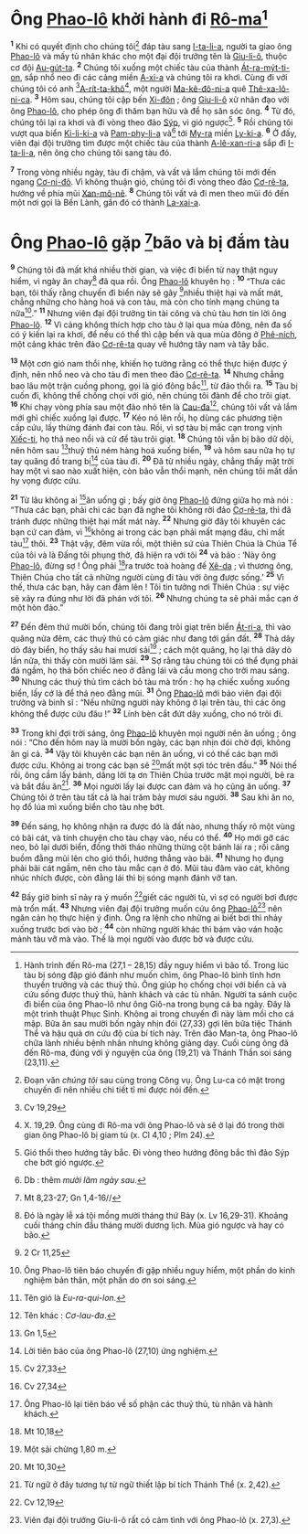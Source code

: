 # Ông [Phao-lô]() khởi hành đi [Rô-ma]()[^1-fc5a3be5-5bb5-4ff5-9abb-84d12fbbb1c4]
<sup><b>1</b></sup> Khi có quyết định cho chúng tôi[^2-fc5a3be5-5bb5-4ff5-9abb-84d12fbbb1c4] đáp tàu sang [I-ta-li-a](), người ta giao ông [Phao-lô]() và mấy tù nhân khác cho một đại đội trưởng tên là [Giu-li-ô](), thuộc cơ đội [Au-gút-ta](). <sup><b>2</b></sup> Chúng tôi xuống một chiếc tàu của thành [Át-ra-mýt-ti-on](), sắp nhổ neo đi các cảng miền [A-xi-a]() và chúng tôi ra khơi. Cùng đi với chúng tôi có anh [^1@-fc5a3be5-5bb5-4ff5-9abb-84d12fbbb1c4][A-rít-ta-khô]()[^3-fc5a3be5-5bb5-4ff5-9abb-84d12fbbb1c4], một người [Ma-kê-đô-ni-a]() quê [Thê-xa-lô-ni-ca](). <sup><b>3</b></sup> Hôm sau, chúng tôi cập bến [Xi-đôn]() ; ông [Giu-li-ô]() xử nhân đạo với ông [Phao-lô](), cho phép ông đi thăm bạn hữu và để họ săn sóc ông. <sup><b>4</b></sup> Từ đó, chúng tôi lại ra khơi và đi vòng theo đảo [Sýp](), vì gió ngược[^4-fc5a3be5-5bb5-4ff5-9abb-84d12fbbb1c4]. <sup><b>5</b></sup> Rồi chúng tôi vượt qua biển [Ki-li-ki-a]() và [Pam-phy-li-a]() và[^5-fc5a3be5-5bb5-4ff5-9abb-84d12fbbb1c4] tới [My-ra]() miền [Ly-ki-a](). <sup><b>6</b></sup> Ở đấy, viên đại đội trưởng tìm được một chiếc tàu của thành [A-lê-xan-ri-a]() sắp đi [I-ta-li-a](), nên ông cho chúng tôi sang tàu đó.

<sup><b>7</b></sup> Trong vòng nhiều ngày, tàu đi chậm, và vất vả lắm chúng tôi mới đến ngang [Cơ-ni-đô](). Vì không thuận gió, chúng tôi đi vòng theo đảo [Cơ-rê-ta](), hướng về phía mũi [Xan-mô-nê](). <sup><b>8</b></sup> Chúng tôi vất vả đi men theo mũi đó đến một nơi gọi là Bến Lành, gần đó có thành [La-xai-a]().

# Ông [Phao-lô]() gặp [^2@-fc5a3be5-5bb5-4ff5-9abb-84d12fbbb1c4]bão và bị đắm tàu
<sup><b>9</b></sup> Chúng tôi đã mất khá nhiều thời gian, và việc đi biển từ nay thật nguy hiểm, vì ngày ăn chay[^6-fc5a3be5-5bb5-4ff5-9abb-84d12fbbb1c4] đã qua rồi. Ông [Phao-lô]() khuyên họ : <sup><b>10</b></sup> “Thưa các bạn, tôi thấy rằng chuyến đi biển này sẽ gây [^3@-fc5a3be5-5bb5-4ff5-9abb-84d12fbbb1c4]nhiều thiệt hại và mất mát, chẳng những cho hàng hoá và con tàu, mà còn cho tính mạng chúng ta nữa[^7-fc5a3be5-5bb5-4ff5-9abb-84d12fbbb1c4].” <sup><b>11</b></sup> Nhưng viên đại đội trưởng tin tài công và chủ tàu hơn tin lời ông [Phao-lô](). <sup><b>12</b></sup> Vì cảng không thích hợp cho tàu ở lại qua mùa đông, nên đa số có ý kiến lại ra khơi, để nếu có thể thì cập bến và qua mùa đông ở [Phê-ních](), một cảng khác trên đảo [Cơ-rê-ta]() quay về hướng tây nam và tây bắc.

<sup><b>13</b></sup> Một cơn gió nam thổi nhẹ, khiến họ tưởng rằng có thể thực hiện được ý định, nên nhổ neo và cho tàu đi men theo đảo [Cơ-rê-ta](). <sup><b>14</b></sup> Nhưng chẳng bao lâu một trận cuồng phong, gọi là gió đông bắc[^8-fc5a3be5-5bb5-4ff5-9abb-84d12fbbb1c4], từ đảo thổi ra. <sup><b>15</b></sup> Tàu bị cuốn đi, không thể chống chọi với gió, nên chúng tôi đành để cho trôi giạt. <sup><b>16</b></sup> Khi chạy vòng phía sau một đảo nhỏ tên là [Cau-đa]()[^9-fc5a3be5-5bb5-4ff5-9abb-84d12fbbb1c4], chúng tôi vất vả lắm mới ghì chiếc xuồng lại được. <sup><b>17</b></sup> Kéo nó lên rồi, họ dùng các phương tiện cấp cứu, lấy thừng đánh đai con tàu. Rồi, vì sợ tàu bị mắc cạn trong vịnh [Xiếc-ti](), họ thả neo nổi và cứ để tàu trôi giạt. <sup><b>18</b></sup> Chúng tôi vẫn bị bão dữ dội, nên hôm sau [^4@-fc5a3be5-5bb5-4ff5-9abb-84d12fbbb1c4]thuỷ thủ ném hàng hoá xuống biển, <sup><b>19</b></sup> và hôm sau nữa họ tự tay quăng đồ trang bị[^10-fc5a3be5-5bb5-4ff5-9abb-84d12fbbb1c4] của tàu đi. <sup><b>20</b></sup> Đã từ nhiều ngày, chẳng thấy mặt trời hay một vì sao nào xuất hiện, còn bão vẫn thổi mạnh, nên chúng tôi mất dần hy vọng được cứu.

<sup><b>21</b></sup> Từ lâu không ai [^5@-fc5a3be5-5bb5-4ff5-9abb-84d12fbbb1c4]ăn uống gì ; bấy giờ ông [Phao-lô]() đứng giữa họ mà nói : “Thưa các bạn, phải chi các bạn đã nghe tôi không rời đảo [Cơ-rê-ta](), thì đã tránh được những thiệt hại mất mát này. <sup><b>22</b></sup> Nhưng giờ đây tôi khuyên các bạn cứ can đảm, vì [^6@-fc5a3be5-5bb5-4ff5-9abb-84d12fbbb1c4]không ai trong các bạn phải mất mạng đâu, chỉ mất tàu[^11-fc5a3be5-5bb5-4ff5-9abb-84d12fbbb1c4] thôi. <sup><b>23</b></sup> Thật vậy, đêm vừa rồi, một thiên sứ của Thiên Chúa là Chúa Tể của tôi và là Đấng tôi phụng thờ, đã hiện ra với tôi <sup><b>24</b></sup> và bảo : ‘Này ông [Phao-lô](), đừng sợ ! Ông phải [^7@-fc5a3be5-5bb5-4ff5-9abb-84d12fbbb1c4]ra trước toà hoàng đế [Xê-da]() ; vì thương ông, Thiên Chúa cho tất cả những người cùng đi tàu với ông được sống.’ <sup><b>25</b></sup> Vì thế, thưa các bạn, hãy can đảm lên ! Tôi tin tưởng nơi Thiên Chúa : sự việc sẽ xảy ra đúng như lời đã phán với tôi. <sup><b>26</b></sup> Nhưng chúng ta sẽ phải mắc cạn ở một hòn đảo.”

<sup><b>27</b></sup> Đến đêm thứ mười bốn, chúng tôi đang trôi giạt trên biển [Át-ri-a](), thì vào quãng nửa đêm, các thuỷ thủ có cảm giác như đang tới gần đất. <sup><b>28</b></sup> Thả dây dò đáy biển, họ thấy sâu hai mươi sải[^12-fc5a3be5-5bb5-4ff5-9abb-84d12fbbb1c4] ; cách một quãng, họ lại thả dây dò lần nữa, thì thấy còn mười lăm sải. <sup><b>29</b></sup> Sợ rằng tàu chúng tôi có thể đụng phải đá ngầm, họ thả bốn chiếc neo ở đằng lái và cầu mong cho trời mau sáng. <sup><b>30</b></sup> Nhưng các thuỷ thủ tìm cách bỏ tàu mà trốn : họ hạ chiếc xuồng xuống biển, lấy cớ là để thả neo đằng mũi. <sup><b>31</b></sup> Ông [Phao-lô]() mới bảo viên đại đội trưởng và binh sĩ : “Nếu những người này không ở lại trên tàu, thì các ông không thể được cứu đâu !” <sup><b>32</b></sup> Lính bèn cắt đứt dây xuồng, cho nó trôi đi.

<sup><b>33</b></sup> Trong khi đợi trời sáng, ông [Phao-lô]() khuyên mọi người nên ăn uống ; ông nói : “Cho đến hôm nay là mười bốn ngày, các bạn nhịn đói chờ đợi, không ăn gì cả. <sup><b>34</b></sup> Vậy tôi khuyên các bạn nên ăn uống, vì có thế các bạn mới được cứu. Không ai trong các bạn sẽ [^8@-fc5a3be5-5bb5-4ff5-9abb-84d12fbbb1c4]mất một sợi tóc trên đầu.” <sup><b>35</b></sup> Nói thế rồi, ông cầm lấy bánh, dâng lời tạ ơn Thiên Chúa trước mặt mọi người, bẻ ra và bắt đầu ăn[^13-fc5a3be5-5bb5-4ff5-9abb-84d12fbbb1c4]. <sup><b>36</b></sup> Mọi người lấy lại được can đảm và họ cũng ăn uống. <sup><b>37</b></sup> Chúng tôi ở trên tàu tất cả là hai trăm bảy mươi sáu người. <sup><b>38</b></sup> Sau khi ăn no, họ đổ lúa mì xuống biển cho tàu nhẹ bớt.

<sup><b>39</b></sup> Đến sáng, họ không nhận ra được đó là đất nào, nhưng thấy rõ một vùng có bãi cát, và tính chuyện cho tàu chạy vào, nếu có thể. <sup><b>40</b></sup> Họ mới gỡ các neo, bỏ lại dưới biển, đồng thời tháo những thừng cột bánh lái ra ; rồi căng buồm đằng mũi lên cho gió thổi, hướng thẳng vào bãi. <sup><b>41</b></sup> Nhưng họ đụng phải bãi cát ngầm, nên cho tàu mắc cạn ở đó. Mũi tàu đâm vào cát, không nhúc nhích được, còn đằng lái thì bị sóng mạnh đánh vỡ tan.

<sup><b>42</b></sup> Bấy giờ binh sĩ nảy ra ý muốn [^9@-fc5a3be5-5bb5-4ff5-9abb-84d12fbbb1c4]giết các người tù, vì sợ có người bơi được mà trốn mất. <sup><b>43</b></sup> Nhưng viên đại đội trưởng muốn cứu ông [Phao-lô]()[^14-fc5a3be5-5bb5-4ff5-9abb-84d12fbbb1c4] nên ngăn cản họ thực hiện ý định. Ông ra lệnh cho những ai biết bơi thì nhảy xuống trước bơi vào bờ ; <sup><b>44</b></sup> còn những người khác thì bám vào ván hoặc mảnh tàu vỡ mà vào. Thế là mọi người vào được bờ và được cứu.

[^1-fc5a3be5-5bb5-4ff5-9abb-84d12fbbb1c4]: Hành trình đến Rô-ma (27,1 – 28,15) đầy nguy hiểm vì bão tố. Trong lúc tàu bị sóng đập gió đánh như muốn chìm, ông Phao-lô bình tĩnh hơn thuyền trưởng và các thuỷ thủ. Ông giúp họ chống chọi với biển cả và cứu sống được thuỷ thủ, hành khách và các tù nhân. Người ta sánh cuộc đi biển của ông Phao-lô như ông Giô-na trong bụng cá ba ngày. Đây là một trình thuật Phục Sinh. Không ai trong chuyến đi này làm mồi cho cá mập. Bữa ăn sau mười bốn ngày nhịn đói (27,33) gợi lên bữa tiệc Thánh Thể và hậu quả ơn cứu độ của bí tích này. Trên đảo Man-ta, ông Phao-lô chữa lành nhiều bệnh nhân nhưng không giảng dạy. Cuối cùng ông đã đến Rô-ma, đúng với ý nguyện của ông (19,21) và Thánh Thần soi sáng (23,11).
[^2-fc5a3be5-5bb5-4ff5-9abb-84d12fbbb1c4]: Đoạn văn *chúng tôi* sau cùng trong Công vụ. Ông Lu-ca có mặt trong chuyến đi nên nhiều chi tiết tỉ mỉ được nói đến.
[^3-fc5a3be5-5bb5-4ff5-9abb-84d12fbbb1c4]: X. 19,29. Ông cùng đi Rô-ma với ông Phao-lô và sẽ ở lại đó trong thời gian ông Phao-lô bị giam tù (x. Cl 4,10 ; Plm 24).
[^4-fc5a3be5-5bb5-4ff5-9abb-84d12fbbb1c4]: Gió thổi theo hướng tây bắc. Đi vòng theo hướng đông bắc thì đảo Sýp che bớt gió ngược.
[^5-fc5a3be5-5bb5-4ff5-9abb-84d12fbbb1c4]: Db : thêm *mười lăm ngày sau*.
[^6-fc5a3be5-5bb5-4ff5-9abb-84d12fbbb1c4]: Đó là ngày lễ xá tội mồng mười tháng thứ Bảy (x. Lv 16,29-31). Khoảng cuối tháng chín đầu tháng mười dương lịch. Mùa gió ngược và hay có bão.
[^7-fc5a3be5-5bb5-4ff5-9abb-84d12fbbb1c4]: Ông Phao-lô tiên báo chuyến đi gặp nhiều nguy hiểm, một phần do kinh nghiệm bản thân, một phần do ơn soi sáng.
[^8-fc5a3be5-5bb5-4ff5-9abb-84d12fbbb1c4]: Tên gió là *Eu-ra-qui-lon*.
[^9-fc5a3be5-5bb5-4ff5-9abb-84d12fbbb1c4]: Tên khác : *Cơ-lau-đa*.
[^10-fc5a3be5-5bb5-4ff5-9abb-84d12fbbb1c4]: Lời tiên báo của ông Phao-lô (27,10) ứng nghiệm.
[^11-fc5a3be5-5bb5-4ff5-9abb-84d12fbbb1c4]: Ông Phao-lô lại tiên báo về số phận các thuỷ thủ, tù nhân và hành khách.
[^12-fc5a3be5-5bb5-4ff5-9abb-84d12fbbb1c4]: Một sải chừng 1,80 m.
[^13-fc5a3be5-5bb5-4ff5-9abb-84d12fbbb1c4]: Từ ngữ ở đây tương tự từ ngữ thiết lập bí tích Thánh Thể (x. 2,42).
[^14-fc5a3be5-5bb5-4ff5-9abb-84d12fbbb1c4]: Viên đại đội trưởng Giu-li-ô rất có cảm tình với ông Phao-lô (x. 27,3).
[^1@-fc5a3be5-5bb5-4ff5-9abb-84d12fbbb1c4]: Cv 19,29
[^2@-fc5a3be5-5bb5-4ff5-9abb-84d12fbbb1c4]: Mt 8,23-27; Gn 1,4-16//
[^3@-fc5a3be5-5bb5-4ff5-9abb-84d12fbbb1c4]: 2 Cr 11,25
[^4@-fc5a3be5-5bb5-4ff5-9abb-84d12fbbb1c4]: Gn 1,5
[^5@-fc5a3be5-5bb5-4ff5-9abb-84d12fbbb1c4]: Cv 27,33
[^6@-fc5a3be5-5bb5-4ff5-9abb-84d12fbbb1c4]: Cv 27,34
[^7@-fc5a3be5-5bb5-4ff5-9abb-84d12fbbb1c4]: Mt 10,18
[^8@-fc5a3be5-5bb5-4ff5-9abb-84d12fbbb1c4]: Mt 10,30
[^9@-fc5a3be5-5bb5-4ff5-9abb-84d12fbbb1c4]: Cv 12,19